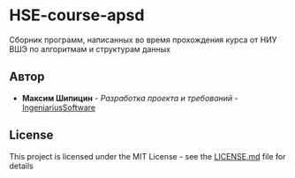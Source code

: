 # HSE-course-apsd
Сборник программ, написанных во время прохождения курса от НИУ ВШЭ по алгоритмам и структурам данных

## Автор

* **Максим Шипицин** - *Разработка проекта и требований* - [ IngeniariusSoftware](https://github.com/IngeniariusSoftware)

## License

This project is licensed under the MIT License - see the [LICENSE.md](LICENSE.md) file for details
